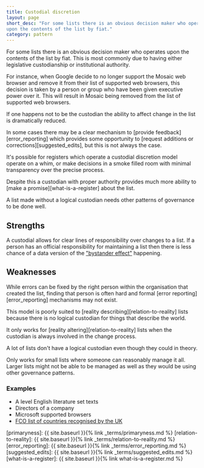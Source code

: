 ```yaml
---
title: Custodial discretion
layout: page
short_desc: "For some lists there is an obvious decision maker who operates
upon the contents of the list by fiat."
category: pattern
---
```


For some lists there is an obvious decision maker who operates upon the
contents of the list by fiat. This is most commonly due to having either
legislative custodianship or institutional authority.

For instance, when Google decide to no longer support the Mosaic web browser
and remove it from their list of supported web browsers, this decision is
taken by a person or group who have been given executive power over it. This
will result in Mosaic being removed from the list of supported web browsers.

If one happens not to be the custodian the ability to affect change in the
list is dramatically reduced.

In some cases there may be a clear mechanism to [provide
feedback][error_reporting] which provides some opportunity to [request
additions or corrections][suggested_edits], but this is not always the case.

It's possible for registers which operate a custodial discretion model operate
on a whim, or make decisions in a smoke filled room with minimal transparency
over the precise process.

Despite this a custodian with proper authority provides much more ability to
[make a promise][what-is-a-register] about the list.

A list made without a logical custodian needs other patterns of governance to
be done well.

## Strengths

A custodial allows for clear lines of responsibility over changes to a
list. If a person has an official responsibility for maintaining a list
then there is less chance of a data version of the ["bystander
effect"](https://en.wikipedia.org/wiki/Bystander_effect) happening.

## Weaknesses

While errors can be fixed by the right person within the
organisation that created the list, finding that person is often hard and
formal [error reporting][error_reporting] mechanisms may not exist.


This model is poorly suited to [reality describing][relation-to-reality] lists
because there is no logical custodian for things that describe the world.

It only works for [reality altering][relation-to-reality] lists when the
custodian is always involved in the change process.

A lot of lists don't have a logical custodian even though they could in theory.

Only works for small lists where someone can reasonably manage it all. Larger lists might not be able to be managed as well as they would be using other governance patterns.


### Examples

* A level English literature set texts
* Directors of a company
* Microsoft supported browsers
* [FCO list of countries recognised by the UK](country.register.gov.uk)


[primaryness]: {{ site.baseurl }}{% link _terms/primaryness.md %}
[relation-to-reality]: {{ site.baseurl }}{% link _terms/relation-to-reality.md %}
[error_reporting]: {{ site.baseurl }}{% link _terms/error_reporting.md %}
[suggested_edits]: {{ site.baseurl }}{% link _terms/suggested_edits.md %}
[what-is-a-register]: {{ site.baseurl }}{% link what-is-a-register.md %}
